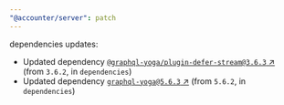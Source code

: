 ```yaml
---
"@accounter/server": patch
---
```

dependencies updates:
  - Updated dependency [`@graphql-yoga/plugin-defer-stream@3.6.3` ↗︎](https://www.npmjs.com/package/@graphql-yoga/plugin-defer-stream/v/3.6.3) (from `3.6.2`, in `dependencies`)
  - Updated dependency [`graphql-yoga@5.6.3` ↗︎](https://www.npmjs.com/package/graphql-yoga/v/5.6.3) (from `5.6.2`, in `dependencies`)
